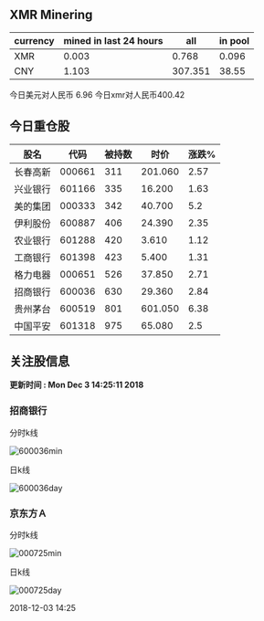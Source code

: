 ## XMR Minering

|currency|mined in last 24 hours|all|in pool|
|---|---|---|---|
|XMR|0.003|0.768|0.096|
|CNY|1.103|307.351|38.55|

今日美元对人民币 6.96	今日xmr对人民币400.42


## 今日重仓股 

|股名|代码|被持数|时价|涨跌%|
|---|---|---|---|---|
|长春高新|000661|311|201.060|2.57|
|兴业银行|601166|335|16.200|1.63|
|美的集团|000333|342|40.700|5.2|
|伊利股份|600887|406|24.390|2.35|
|农业银行|601288|420|3.610|1.12|
|工商银行|601398|423|5.400|1.31|
|格力电器|000651|526|37.850|2.71|
|招商银行|600036|630|29.360|2.84|
|贵州茅台|600519|801|601.050|6.38|
|中国平安|601318|975|65.080|2.5|

## 关注股信息
**更新时间 : Mon Dec  3 14:25:11 2018**
### 招商银行 
分时k线

![600036min](http://image.sinajs.cn/newchart/min/n/sh600036.gif)

日k线

![600036day](http://image.sinajs.cn/newchart/daily/n/sh600036.gif)

### 京东方Ａ 
分时k线

![000725min](http://image.sinajs.cn/newchart/min/n/sz000725.gif)

日k线

![000725day](http://image.sinajs.cn/newchart/daily/n/sz000725.gif)

2018-12-03 14:25